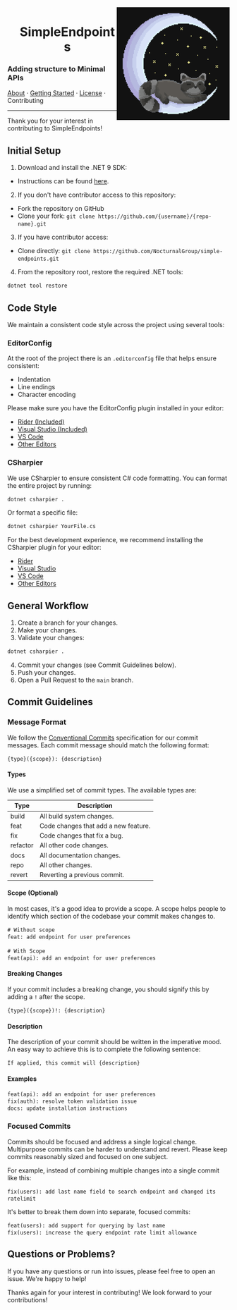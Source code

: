 <img align="right" width="256" height="256" src="Assets/Logo.png">

<div id="user-content-toc">
  <ul align="center" style="list-style: none;">
    <summary>
      <h1>SimpleEndpoints</h1>
    </summary>
  </ul>
</div>

### Adding structure to Minimal APIs

[About](readme.md) · [Getting Started](tutorial.md) · [License](license.txt) · Contributing

---

Thank you for your interest in contributing to SimpleEndpoints!

## Initial Setup

1. Download and install the .NET 9 SDK:
  - Instructions can be found [here](https://learn.microsoft.com/en-us/dotnet/core/install/).
2. If you don't have contributor access to this repository:
  - Fork the repository on GitHub
  - Clone your fork: `git clone https://github.com/{username}/{repo-name}.git`
3. If you have contributor access:
  - Clone directly: `git clone https://github.com/NocturnalGroup/simple-endpoints.git`
4. From the repository root, restore the required .NET tools:

```bash
dotnet tool restore
```

## Code Style

We maintain a consistent code style across the project using several tools:

### EditorConfig

At the root of the project there is an `.editorconfig` file that helps ensure consistent:

- Indentation
- Line endings
- Character encoding

Please make sure you have the EditorConfig plugin installed in your editor:

- [Rider (Included)](https://plugins.jetbrains.com/plugin/7294-editorconfig/)
- [Visual Studio (Included)](https://learn.microsoft.com/en-us/visualstudio/releasenotes/vs2017-relnotes-v15.0#coding-convention-support-through-editorconfig)
- [VS Code](https://marketplace.visualstudio.com/items?itemName=EditorConfig.EditorConfig)
- [Other Editors](https://editorconfig.org/#download)

### CSharpier

We use CSharpier to ensure consistent C# code formatting.
You can format the entire project by running:

```bash
dotnet csharpier .
```

Or format a specific file:

```bash
dotnet csharpier YourFile.cs
```

For the best development experience, we recommend installing the CSharpier plugin for your editor:

- [Rider](https://plugins.jetbrains.com/plugin/18243-csharpier)
- [Visual Studio](https://marketplace.visualstudio.com/items?itemName=csharpier.CSharpier)
- [VS Code](https://marketplace.visualstudio.com/items?itemName=csharpier.csharpier-vscode)
- [Other Editors](https://csharpier.com/docs/Editors)

## General Workflow

1. Create a branch for your changes.
2. Make your changes.
3. Validate your changes:

```bash
dotnet csharpier .
```

4. Commit your changes (see Commit Guidelines below).
5. Push your changes.
6. Open a Pull Request to the `main` branch.

## Commit Guidelines

### Message Format

We follow the [Conventional Commits](https://www.conventionalcommits.org/en/v1.0.0/) specification for our commit messages.
Each commit message should match the following format:

```
{type}({scope}): {description}
```

#### Types

We use a simplified set of commit types.
The available types are:

| Type     | Description                          |
| -------- | ------------------------------------ |
| build    | All build system changes.            |
| feat     | Code changes that add a new feature. |
| fix      | Code changes that fix a bug.         |
| refactor | All other code changes.              |
| docs     | All documentation changes.           |
| repo     | All other changes.                   |
| revert   | Reverting a previous commit.         |

#### Scope (Optional)

In most cases, it's a good idea to provide a scope.
A scope helps people to identify which section of the codebase your commit makes changes to.

```
# Without scope
feat: add endpoint for user preferences

# With Scope
feat(api): add an endpoint for user preferences
```

#### Breaking Changes

If your commit includes a breaking change, you should signify this by adding a `!` after the scope.

```
{type}({scope})!: {description}
```

#### Description

The description of your commit should be written in the imperative mood.
An easy way to achieve this is to complete the following sentence:

```
If applied, this commit will {description}
```

#### Examples

```
feat(api): add an endpoint for user preferences
fix(auth): resolve token validation issue
docs: update installation instructions
```

### Focused Commits

Commits should be focused and address a single logical change.
Multipurpose commits can be harder to understand and revert.
Please keep commits reasonably sized and focused on one subject.

For example, instead of combining multiple changes into a single commit like this:

```
fix(users): add last name field to search endpoint and changed its ratelimit
```

It's better to break them down into separate, focused commits:

```
feat(users): add support for querying by last name
fix(users): increase the query endpoint rate limit allowance
```

## Questions or Problems?

If you have any questions or run into issues, please feel free to open an issue.
We're happy to help!

Thanks again for your interest in contributing!
We look forward to your contributions!
